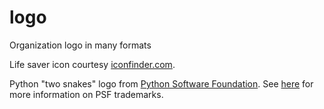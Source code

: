 # logo
Organization logo in many formats

Life saver icon courtesy 
[iconfinder.com](https://www.iconfinder.com/icons/291318/life_saver_icon).

Python "two snakes" logo from [Python Software 
Foundation](https://www.python.org/community/logos/). See 
[here](https://www.python.org/psf/trademarks/) for more information on PSF trademarks. 
